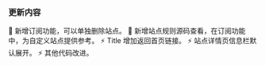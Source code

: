 ### 更新内容

👏 新增订阅功能，可以单独删除站点。
👏 新增站点规则源码查看，在订阅功能中，为自定义站点提供参考。
⚡️ Title 增加返回首页链接。
⚡️ 站点详情页信息栏默认展开。
⚡️ 其他代码改进。

